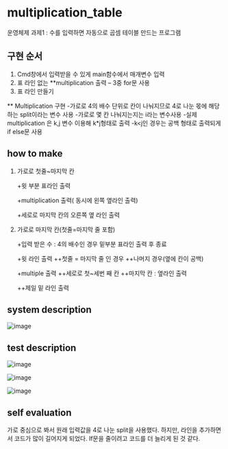 # multiplication_table
운영체제 과제1 : 수를 입력하면 자동으로 곱셈 테이블 만드는 프로그램

## 구현 순서
1. Cmd창에서 입력받을 수 있게 main함수에서 매개변수 입력
2. 표 라인 없는 **multiplication 출력 – 3중 for문 사용
3. 표 라인 만들기

** Multiplication 구현
	-가로로 4의 배수 단위로 칸이 나눠지므로 4로 나눈 몫에 해당하는 split이라는 변수 사용
	-가로로 몇 칸 나눠지는지는 i라는 변수사용
	-실제 multiplication 은 k,j 변수 이용해 k*j형태로 출력
	-k<j인 경우는 공백 형태로 출력되게 if else문 사용

## how to make

1. 가로로 첫줄~마지막 칸
	
	+윗 부분 표라인 출력

	+multiplication 출력( 동시에 왼쪽 옆라인 출력)

	+세로로 마지막 칸의 오른쪽 옆 라인 출력

2. 가로로 마지막 칸(첫줄=마지막 줄 포함)

	+입력 받은 수 : 4의 배수인 경우 밑부분 표라인 출력 후 종료

	+윗 라인 출력
		++첫줄 = 마지막 줄 인 경우
		++나머지 경우(옆에 칸이 공백)

	+multiple 출력
		++세로로 첫~세번 째 칸
		++마지막 칸 : 옆라인 출력

	++제일 밑 라인 출력
	


## system description
![image](https://user-images.githubusercontent.com/52481037/93209985-d5f6ce00-f799-11ea-83ad-86cd4dc7cdc2.png)

## test description
![image](https://user-images.githubusercontent.com/52481037/93210092-00488b80-f79a-11ea-92c7-c171f3c33949.png)


![image](https://user-images.githubusercontent.com/52481037/93210104-0474a900-f79a-11ea-8e67-3794db9c61d4.png)


![image](https://user-images.githubusercontent.com/52481037/93210114-076f9980-f79a-11ea-91cf-aec313c735fc.png)

## self evaluation

가로 중심으로 봐서 원래 입력값을 4로 나눈 split을 사용했다. 하지만, 라인을 추가하면서 코드가 많이 길어지게 되었다. If문을 줄이려고 코드를 더 늘리게 된 것 같다.
 

